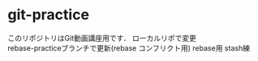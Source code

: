# git-practice
このリポジトリはGit動画講座用です．
ローカルリポで変更  
rebase-practiceブランチで更新(rebase コンフリクト用)
rebase用
stash練
